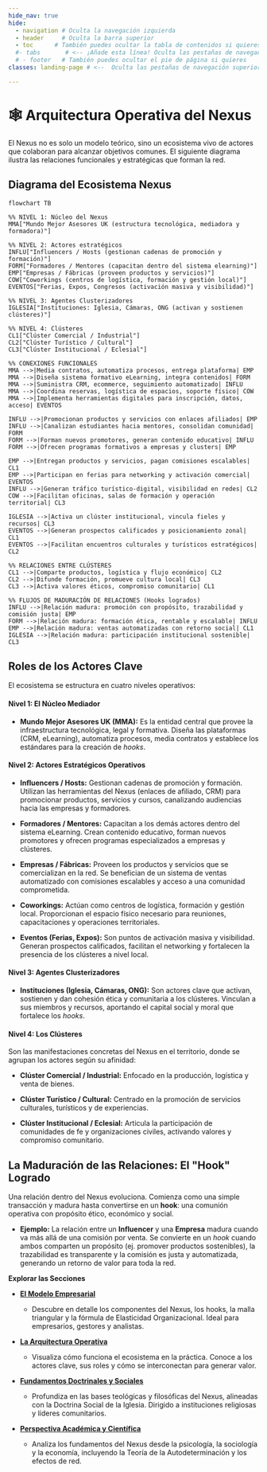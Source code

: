 ```yaml
---
hide_nav: true
hide:
  - navigation # Oculta la navegación izquierda
  - header     # Oculta la barra superior
  - toc      # También puedes ocultar la tabla de contenidos si quieres
  #- tabs       # <-- ¡Añade esta línea! Oculta las pestañas de navegación superior
  # - footer   # También puedes ocultar el pie de página si quieres
classes: landing-page # <--  Oculta las pestañas de navegación superior a través del CSS

---
```

<div data-landing-page style="display:none"></div>

# 🕸️ Arquitectura Operativa del Nexus

El Nexus no es solo un modelo teórico, sino un ecosistema vivo de actores que colaboran para alcanzar objetivos comunes. El siguiente diagrama ilustra las relaciones funcionales y estratégicas que forman la red.

## Diagrama del Ecosistema Nexus

```mermaid
flowchart TB

%% NIVEL 1: Núcleo del Nexus
MMA["Mundo Mejor Asesores UK (estructura tecnológica, mediadora y formadora)"]

%% NIVEL 2: Actores estratégicos
INFLU["Influencers / Hosts (gestionan cadenas de promoción y formación)"]
FORM["Formadores / Mentores (capacitan dentro del sistema elearning)"]
EMP["Empresas / Fábricas (proveen productos y servicios)"]
COW["Coworkings (centros de logística, formación y gestión local)"]
EVENTOS["Ferias, Expos, Congresos (activación masiva y visibilidad)"]

%% NIVEL 3: Agentes Clusterizadores
IGLESIA["Instituciones: Iglesia, Cámaras, ONG (activan y sostienen clústeres)"]

%% NIVEL 4: Clústeres
CL1["Clúster Comercial / Industrial"]
CL2["Clúster Turístico / Cultural"]
CL3["Clúster Institucional / Eclesial"]

%% CONEXIONES FUNCIONALES
MMA -->|Media contratos, automatiza procesos, entrega plataforma| EMP
MMA -->|Diseña sistema formativo eLearning, integra contenidos| FORM
MMA -->|Suministra CRM, ecommerce, seguimiento automatizado| INFLU
MMA -->|Coordina reservas, logística de espacios, soporte físico| COW
MMA -->|Implementa herramientas digitales para inscripción, datos, acceso| EVENTOS

INFLU -->|Promocionan productos y servicios con enlaces afiliados| EMP
INFLU -->|Canalizan estudiantes hacia mentores, consolidan comunidad| FORM
FORM -->|Forman nuevos promotores, generan contenido educativo| INFLU
FORM -->|Ofrecen programas formativos a empresas y clusters| EMP

EMP -->|Entregan productos y servicios, pagan comisiones escalables| CL1
EMP -->|Participan en ferias para networking y activación comercial| EVENTOS
INFLU -->|Generan tráfico turístico-digital, visibilidad en redes| CL2
COW -->|Facilitan oficinas, salas de formación y operación territorial| CL3

IGLESIA -->|Activa un clúster institucional, vincula fieles y recursos| CL3
EVENTOS -->|Generan prospectos calificados y posicionamiento zonal| CL1
EVENTOS -->|Facilitan encuentros culturales y turísticos estratégicos| CL2

%% RELACIONES ENTRE CLÚSTERES
CL1 -->|Comparte productos, logística y flujo económico| CL2
CL2 -->|Difunde formación, promueve cultura local| CL3
CL3 -->|Activa valores éticos, compromiso comunitario| CL1

%% FLUJOS DE MADURACIÓN DE RELACIONES (Hooks logrados)
INFLU -->|Relación madura: promoción con propósito, trazabilidad y comisión justa| EMP
FORM -->|Relación madura: formación ética, rentable y escalable| INFLU
EMP -->|Relación madura: ventas automatizadas con retorno social| CL1
IGLESIA -->|Relación madura: participación institucional sostenible| CL3
```


## Roles de los Actores Clave

El ecosistema se estructura en cuatro niveles operativos:

#### **Nivel 1: El Núcleo Mediador**

- **Mundo Mejor Asesores UK (MMA):** Es la entidad central que provee la infraestructura tecnológica, legal y formativa. Diseña las plataformas (CRM, eLearning), automatiza procesos, media contratos y establece los estándares para la creación de *hooks*.

#### **Nivel 2: Actores Estratégicos Operativos**

- **Influencers / Hosts:** Gestionan cadenas de promoción y formación. Utilizan las herramientas del Nexus (enlaces de afiliado, CRM) para promocionar productos, servicios y cursos, canalizando audiencias hacia las empresas y formadores.

- **Formadores / Mentores:** Capacitan a los demás actores dentro del sistema eLearning. Crean contenido educativo, forman nuevos promotores y ofrecen programas especializados a empresas y clústeres.

- **Empresas / Fábricas:** Proveen los productos y servicios que se comercializan en la red. Se benefician de un sistema de ventas automatizado con comisiones escalables y acceso a una comunidad comprometida.

- **Coworkings:** Actúan como centros de logística, formación y gestión local. Proporcionan el espacio físico necesario para reuniones, capacitaciones y operaciones territoriales.

- **Eventos (Ferias, Expos):** Son puntos de activación masiva y visibilidad. Generan prospectos calificados, facilitan el networking y fortalecen la presencia de los clústeres a nivel local.

#### **Nivel 3: Agentes Clusterizadores**

- **Instituciones (Iglesia, Cámaras, ONG):** Son actores clave que activan, sostienen y dan cohesión ética y comunitaria a los clústeres. Vinculan a sus miembros y recursos, aportando el capital social y moral que fortalece los *hooks*.

#### **Nivel 4: Los Clústeres**

Son las manifestaciones concretas del Nexus en el territorio, donde se agrupan los actores según su afinidad:

- **Clúster Comercial / Industrial:** Enfocado en la producción, logística y venta de bienes.

- **Clúster Turístico / Cultural:** Centrado en la promoción de servicios culturales, turísticos y de experiencias.

- **Clúster Institucional / Eclesial:** Articula la participación de comunidades de fe y organizaciones civiles, activando valores y compromiso comunitario.

## La Maduración de las Relaciones: El "Hook" Logrado

Una relación dentro del Nexus evoluciona. Comienza como una simple transacción y madura hasta convertirse en un **hook**: una comunión operativa con propósito ético, económico y social.

- **Ejemplo:** La relación entre un **Influencer** y una **Empresa** madura cuando va más allá de una comisión por venta. Se convierte en un *hook* cuando ambos comparten un propósito (ej. promover productos sostenibles), la trazabilidad es transparente y la comisión es justa y automatizada, generando un retorno de valor para toda la red.

**Explorar las Secciones**

* [**El Modelo Empresarial**](./modelo_empresarial.md)
    * Descubre en detalle los componentes del Nexus, los hooks, la malla triangular y la fórmula de Elasticidad Organizacional. Ideal para empresarios, gestores y analistas.

* [**La Arquitectura Operativa**](./arquitectura_operativa.md)
    * Visualiza cómo funciona el ecosistema en la práctica. Conoce a los actores clave, sus roles y cómo se interconectan para generar valor.

* [**Fundamentos Doctrinales y Sociales**](./Nexus-Doctrina.md)
    * Profundiza en las bases teológicas y filosóficas del Nexus, alineadas con la Doctrina Social de la Iglesia. Dirigido a instituciones religiosas y líderes comunitarios.

* [**Perspectiva Académica y Científica**](./perspectiva_academica.md)
    * Analiza los fundamentos del Nexus desde la psicología, la sociología y la economía, incluyendo la Teoría de la Autodeterminación y los efectos de red.

<!-- ## Página siguiente: 
[**Fundamentos Doctrinales y Sociales**](./Nexus-Doctrina.md){ .md-button } -->

